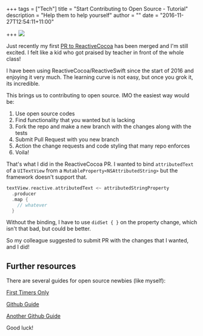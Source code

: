 +++
tags = ["Tech"]
title = "Start Contributing to Open Source - Tutorial"
description = "Help them to help yourself"
author = ""
date = "2016-11-27T12:54:11+11:00"

+++
![](/blogFiles/s00f6-w_oq8-joshua-earle.jpg)

Just recently my first [PR to ReactiveCocoa](https://github.com/ReactiveCocoa/ReactiveCocoa/pull/3307) has been merged and I'm still excited. I felt like a kid who got praised by teacher in front of the whole class!

I have been using ReactiveCocoa/ReactiveSwift since the start of 2016 and enjoying it very much. The learning curve is not easy, but once you grok it, its incredible.

This brings us to contributing to open source. IMO the easiest way would be:

1. Use open source codes
2. Find functionality that you wanted but is lacking
3. Fork the repo and make a new branch with the changes along with the tests
4. Submit Pull Request with you new branch
5. Action the change requests and code styling that many repo enforces
6. Voila!

That's what I did in the ReactiveCocoa PR. I wanted to bind `attributedText` of a `UITextView` from a `MutableProperty<NSAttributedString>` but the framework doesn't support that. 

```Swift
textView.reactive.attributedText <~ attributedStringProperty
  .producer
  .map { 
    // whatever 
  }
```

Without the binding, I have to use `didSet { }` on the property change, which isn't that bad, but could be better.

So my colleague suggested to submit PR with the changes that I wanted, and I did!

## Further resources
There are several guides for open source newbies (like myself):

[First Timers Only](http://www.firsttimersonly.com/)

[Github Guide](https://help.github.com/articles/where-can-i-find-open-source-projects-to-work-on/)

[Another Github Guide](https://guides.github.com/activities/contributing-to-open-source/)

Good luck!
